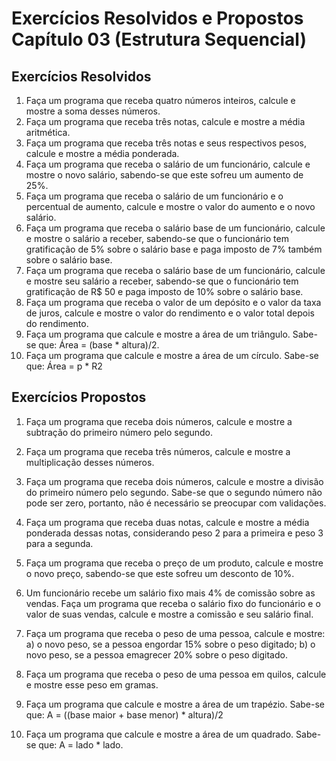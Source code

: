 # Exercícios Resolvidos e Propostos Capítulo 03 (Estrutura Sequencial)
## Exercícios Resolvidos

1. Faça um programa que receba quatro números inteiros, calcule e mostre a soma desses números.
2. Faça um programa que receba três notas, calcule e mostre a média aritmética.
3. Faça um programa que receba três notas e seus respectivos pesos, calcule e mostre a média ponderada.
4. Faça um programa que receba o salário de um funcionário, calcule e mostre o novo salário, sabendo-se que este sofreu um aumento de 25%.
5. Faça um programa que receba o salário de um funcionário e o percentual de aumento, calcule e mostre o valor do aumento e o novo salário.
6. Faça um programa que receba o salário base de um funcionário, calcule e mostre o salário a receber, sabendo-se que o funcionário tem gratificação de 5% sobre o salário base e paga imposto de 7% também sobre o salário base.
7. Faça um programa que receba o salário base de um funcionário, calcule e mostre seu salário a receber, sabendo-se que o funcionário tem gratificação de R$ 50 e paga imposto de 10% sobre o salário base.
8. Faça um programa que receba o valor de um depósito e o valor da taxa de juros, calcule e mostre o valor do rendimento e o valor total depois do rendimento.
9. Faça um programa que calcule e mostre a área de um triângulo. Sabe-se que: Área = (base * altura)/2.
10. Faça um programa que calcule e mostre a área de um círculo. Sabe-se que: Área = p * R2

## Exercícios Propostos
1. Faça um programa que receba dois números, calcule e mostre a subtração do primeiro número pelo segundo.
2. Faça um programa que receba três números, calcule e mostre a multiplicação desses números.
3. Faça um programa que receba dois números, calcule e mostre a divisão do primeiro número pelo segundo. Sabe-se que o segundo número não pode ser zero, portanto, não é necessário se preocupar com validações.
4. Faça um programa que receba duas notas, calcule e mostre a média ponderada dessas notas, considerando peso 2 para a primeira e peso 3 para a segunda.
5. Faça um programa que receba o preço de um produto, calcule e mostre o novo preço, sabendo-se que este sofreu um desconto de 10%.
6. Um funcionário recebe um salário fixo mais 4% de comissão sobre as vendas. Faça um programa que receba o salário fixo do funcionário e o valor de suas vendas, calcule e mostre a comissão e seu salário final.
7. Faça um programa que receba o peso de uma pessoa, calcule e mostre:
a) o novo peso, se a pessoa engordar 15% sobre o peso digitado;
b) o novo peso, se a pessoa emagrecer 20% sobre o peso digitado.

8. Faça um programa que receba o peso de uma pessoa em quilos, calcule e mostre esse peso em gramas.
9. Faça um programa que calcule e mostre a área de um trapézio.
Sabe-se que: A = ((base maior + base menor) * altura)/2
10. Faça um programa que calcule e mostre a área de um quadrado. Sabe-se que: A = lado * lado.
